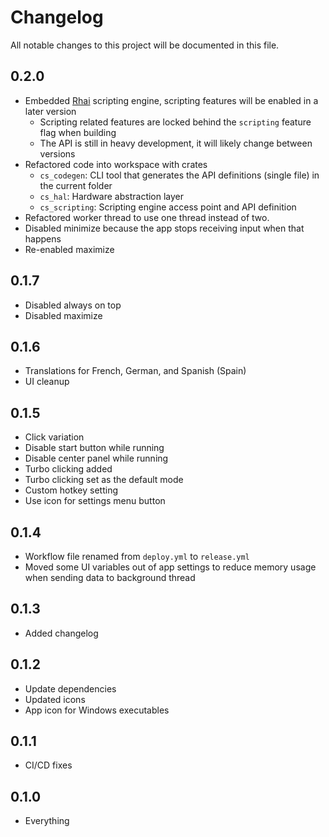 # Changelog

All notable changes to this project will be documented in this file.

## 0.2.0

* Embedded [Rhai](https://rhai.rs/) scripting engine, scripting features will be enabled in a later version
  * Scripting related features are locked behind the `scripting` feature flag when building
  * The API is still in heavy development, it will likely change between versions
* Refactored code into workspace with crates
  * `cs_codegen`: CLI tool that generates the API definitions (single file) in the current folder
  * `cs_hal`: Hardware abstraction layer
  * `cs_scripting`: Scripting engine access point and API definition
* Refactored worker thread to use one thread instead of two.
* Disabled minimize because the app stops receiving input when that happens
* Re-enabled maximize

## 0.1.7

* Disabled always on top
* Disabled maximize

## 0.1.6

* Translations for French, German, and Spanish (Spain)
* UI cleanup

## 0.1.5

* Click variation
* Disable start button while running
* Disable center panel while running
* Turbo clicking added
* Turbo clicking set as the default mode
* Custom hotkey setting
* Use icon for settings menu button

## 0.1.4

* Workflow file renamed from `deploy.yml` to `release.yml`
* Moved some UI variables out of app settings to reduce memory usage when sending data to background thread

## 0.1.3

* Added changelog

## 0.1.2

* Update dependencies
* Updated icons
* App icon for Windows executables

## 0.1.1

* CI/CD fixes

## 0.1.0

* Everything
